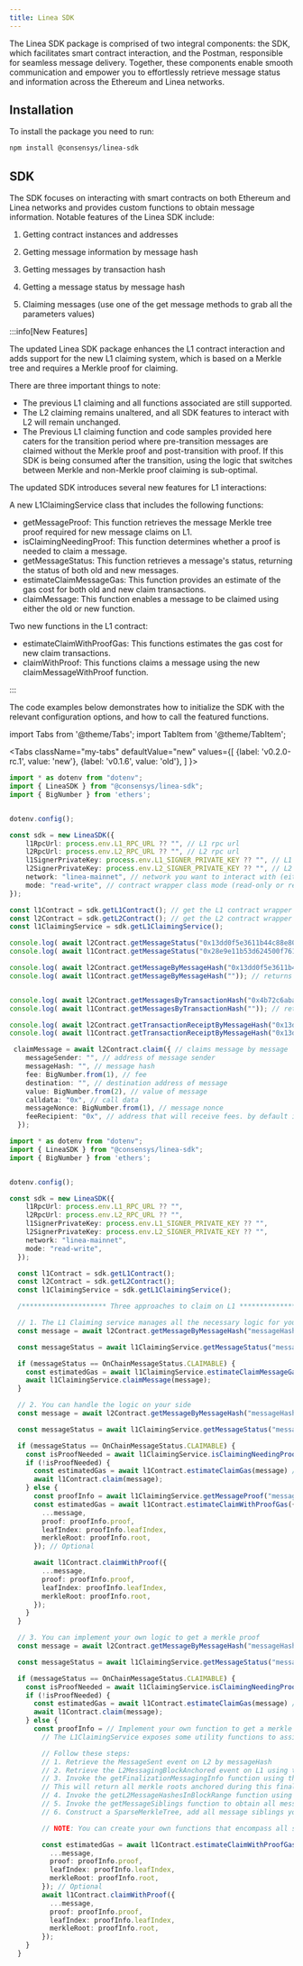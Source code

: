 ```yaml
---
title: Linea SDK
---
```


The Linea SDK package is comprised of two integral components: the SDK, which facilitates smart contract interaction, and the Postman, responsible for seamless message delivery. Together, these components enable smooth communication and empower you to effortlessly retrieve message status and information across the Ethereum and Linea networks.


## Installation

To install the package you need to run:

```bash
npm install @consensys/linea-sdk
```

## SDK

The SDK focuses on interacting with smart contracts on both Ethereum and Linea networks and provides custom functions to obtain message information. Notable features of the Linea SDK include:

 1. Getting contract instances and addresses

 2. Getting message information by message hash

 3. Getting messages by transaction hash

 4. Getting a message status by message hash

 5. Claiming messages (use one of the get message methods to grab all the parameters values)

 
:::info[New Features]

 The updated Linea SDK package enhances the L1 contract interaction and adds support for the new L1 claiming system, which is based on a Merkle tree and requires a Merkle proof for claiming.
 
 There are three important things to note:
  - The previous L1 claiming and all functions associated are still supported.
  - The L2 claiming remains unaltered, and all SDK features to interact with L2 will remain unchanged.
  - The Previous L1 claiming function and code samples provided here caters for the transition period where pre-transition messages   are claimed without the Merkle proof and post-transition with proof. If this SDK is being consumed after the transition, using the logic that switches between Merkle and non-Merkle proof claiming is sub-optimal.

 The updated SDK introduces several new features for L1 interactions:

 A new L1ClaimingService class that includes the following functions:
  - getMessageProof: This function retrieves the message Merkle tree proof required for new message claims on L1.
  - isClaimingNeedingProof: This function determines whether a proof is needed to claim a message.
  - getMessageStatus: This function retrieves a message's status, returning the status of both old and new messages.
  - estimateClaimMessageGas: This function provides an estimate of the gas cost for both old and new claim transactions.
  - claimMessage: This function enables a message to be claimed using either the old or new function.

 Two new functions in the L1 contract:
  - estimateClaimWithProofGas: This functions estimates the gas cost for new claim transactions.
  - claimWithProof: This functions claims a message using the new claimMessageWithProof function.

:::

The code examples below demonstrates how to initialize the SDK with the relevant configuration options, and how to call the featured functions.

import Tabs from '@theme/Tabs';
import TabItem from '@theme/TabItem';

<Tabs
  className="my-tabs"
  defaultValue="new"
  values={[
    {label: 'v0.2.0-rc.1', value: 'new'},
    {label: 'v0.1.6', value: 'old'},
  ]
}>
<TabItem value="old">

```typescript
import * as dotenv from "dotenv";
import { LineaSDK } from "@consensys/linea-sdk";
import { BigNumber } from 'ethers';


dotenv.config();

const sdk = new LineaSDK({
    l1RpcUrl: process.env.L1_RPC_URL ?? "", // L1 rpc url
    l2RpcUrl: process.env.L2_RPC_URL ?? "", // L2 rpc url
    l1SignerPrivateKey: process.env.L1_SIGNER_PRIVATE_KEY ?? "", // L1 account private key (optional if you use mode = read-only)
    l2SignerPrivateKey: process.env.L2_SIGNER_PRIVATE_KEY ?? "", // L2 account private key (optional if you use mode = read-only)
    network: "linea-mainnet", // network you want to interact with (either linea-mainnet or linea-goerli)
    mode: "read-write", // contract wrapper class mode (read-only or read-write), read-only: only read contracts state, read-write: read contracts state and claim messages 
});

const l1Contract = sdk.getL1Contract(); // get the L1 contract wrapper instance
const l2Contract = sdk.getL2Contract(); // get the L2 contract wrapper instance
const l1ClaimingService = sdk.getL1ClaimingService(); 

console.log( await l2Contract.getMessageStatus("0x13dd0f5e3611b44c88e80f5206bbe1ce1c6996514cef1e209e9eb06d9f5b9a2d")); //  returns on-chain message status by message hash
console.log( await l1Contract.getMessageStatus("0x28e9e11b53d624500f7610377c97877bb1ecb3127a88f7eba84dd7a146891946")); // returns on-chain message status by message hash

console.log( await l2Contract.getMessageByMessageHash("0x13dd0f5e3611b44c88e80f5206bbe1ce1c6996514cef1e209e9eb06d9f5b9a2d")); // returns message by message hash
console.log( await l1Contract.getMessageByMessageHash("")); // returns message by message hash


console.log( await l2Contract.getMessagesByTransactionHash("0x4b72c6abacd3e2372a32e2797c41cab08df8d5e6fb2eb453e896e52fe7b70a27")); // returns message by transaction hash
console.log( await l1Contract.getMessagesByTransactionHash("")); // returns message by transaction hash

console.log( await l2Contract.getTransactionReceiptByMessageHash("0x13dd0f5e3611b44c88e80f5206bbe1ce1c6996514cef1e209e9eb06d9f5b9a2d")); // returns transaction receipt by message hash
console.log( await l1Contract.getTransactionReceiptByMessageHash("0x13dd0f5e3611b44c88e80f5206bbe1ce1c6996514cef1e209e9eb06d9f5b9a2d")); // returns transaction receipt by message hash

 claimMessage = await l2Contract.claim({ // claims message by message 
    messageSender: "", // address of message sender
    messageHash: "", // message hash
    fee: BigNumber.from(1), // fee
    destination: "", // destination address of message
    value: BigNumber.from(2), // value of message
    calldata: "0x", // call data
    messageNonce: BigNumber.from(1), // message nonce
    feeRecipient: "0x", // address that will receive fees. by default it is the message sender
  });        
```
</TabItem> <TabItem value="new">

```typescript
import * as dotenv from "dotenv";
import { LineaSDK } from "@consensys/linea-sdk";
import { BigNumber } from 'ethers';


dotenv.config();

const sdk = new LineaSDK({
    l1RpcUrl: process.env.L1_RPC_URL ?? "",
    l2RpcUrl: process.env.L2_RPC_URL ?? "",
    l1SignerPrivateKey: process.env.L1_SIGNER_PRIVATE_KEY ?? "",
    l2SignerPrivateKey: process.env.L2_SIGNER_PRIVATE_KEY ?? "",
    network: "linea-mainnet",
    mode: "read-write",
  });

  const l1Contract = sdk.getL1Contract();
  const l2Contract = sdk.getL2Contract();
  const l1ClaimingService = sdk.getL1ClaimingService();

  /********************* Three approaches to claim on L1 *********************/ 

  // 1. The L1 Claiming service manages all the necessary logic for you.
  const message = await l2Contract.getMessageByMessageHash("messageHash");

  const messageStatus = await l1ClaimingService.getMessageStatus("messageHash");

  if (messageStatus == OnChainMessageStatus.CLAIMABLE) {
    const estimatedGas = await l1ClaimingService.estimateClaimMessageGas(message); // Optional
    await l1ClaimingService.claimMessage(message);
  }

  // 2. You can handle the logic on your side
  const message = await l2Contract.getMessageByMessageHash("messageHash");

  const messageStatus = await l1ClaimingService.getMessageStatus("messageHash");

  if (messageStatus == OnChainMessageStatus.CLAIMABLE) {
    const isProofNeeded = await l1ClaimingService.isClaimingNeedingProof("messageHash");
    if (!isProofNeeded) {
      const estimatedGas = await l1Contract.estimateClaimGas(message) // Optional
      await l1Contract.claim(message);
    } else {
      const proofInfo = await l1ClaimingService.getMessageProof("messageHash");
      const estimatedGas = await l1Contract.estimateClaimWithProofGas({
        ...message,
        proof: proofInfo.proof,
        leafIndex: proofInfo.leafIndex,
        merkleRoot: proofInfo.root,
      }); // Optional

      await l1Contract.claimWithProof({
        ...message,
        proof: proofInfo.proof,
        leafIndex: proofInfo.leafIndex,
        merkleRoot: proofInfo.root,
      });
    }
  }

  // 3. You can implement your own logic to get a merkle proof
  const message = await l2Contract.getMessageByMessageHash("messageHash");

  const messageStatus = await l1ClaimingService.getMessageStatus("messageHash");

  if (messageStatus == OnChainMessageStatus.CLAIMABLE) {
    const isProofNeeded = await l1ClaimingService.isClaimingNeedingProof("messageHash");
    if (!isProofNeeded) {
      const estimatedGas = await l1Contract.estimateClaimGas(message) // Optional
      await l1Contract.claim(message);
    } else {
      const proofInfo = // Implement your own function to get a merkle proof
        // The L1ClaimingService exposes some utility functions to assist you: getFinalizationMessagingInfo, getL2MessageHashesInBlockRange, getMessageSiblings

        // Follow these steps:
        // 1. Retrieve the MessageSent event on L2 by messageHash
        // 2. Retrieve the L2MessagingBlockAnchored event on L1 using the MessageSent.blockNumber you acquired in step 1. This is used to get the finalization transaction hash where the L2 block number associated to your message has been finalized.
        // 3. Invoke the getFinalizationMessagingInfo function using the L2MessagingBlockAnchored.transactionHash you obtained in step 2.
        // This will return all merkle roots anchored during this finalization transaction, the depth of trees, the first and the last L2 block containing messages finalized on L1 in this transaction.
        // 4. Invoke the getL2MessageHashesInBlockRange function using the first and last L2 block number that you obtained in step 3. This will return all l2 messages hashes in this L2 block range.
        // 5. Invoke the getMessageSiblings function to obtain all message siblings
        // 6. Construct a SparseMerkleTree, add all message siblings you obtained at step 5 to the tree and return a merkle proof

        // NOTE: You can create your own functions that encompass all steps. Utility functions are merely provided as a helper.

        const estimatedGas = await l1Contract.estimateClaimWithProofGas({
          ...message,
          proof: proofInfo.proof,
          leafIndex: proofInfo.leafIndex,
          merkleRoot: proofInfo.root,
        }); // Optional
        await l1Contract.claimWithProof({
          ...message,
          proof: proofInfo.proof,
          leafIndex: proofInfo.leafIndex,
          merkleRoot: proofInfo.root,
        });
    }
  }


```

</TabItem> </Tabs>